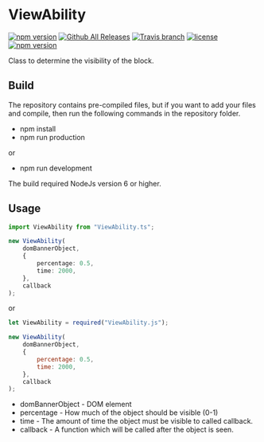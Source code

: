 # ViewAbility
[![npm version](https://badge.fury.io/js/ViewAbility.svg)](https://github.com/CrazySquirrel/ViewAbility)
[![Github All Releases](https://img.shields.io/github/downloads/CrazySquirrel/ViewAbility/total.svg)](https://github.com/CrazySquirrel/ViewAbility)
[![Travis branch](https://img.shields.io/travis/CrazySquirrel/ViewAbility/master.svg)](https://github.com/CrazySquirrel/ViewAbility)
[![license](https://img.shields.io/github/license/CrazySquirrel/ViewAbility.svg)](https://github.com/CrazySquirrel/ViewAbility)
[![npm version](https://img.shields.io/badge/donate-%E2%99%A5-red.svg)](http://crazysquirrel.ru/support/)

Class to determine the visibility of the block.
 
## Build
The repository contains pre-compiled files, but if you want to add your files and compile, then run the following commands in the repository folder.
* npm install
* npm run production

or

* npm run development

The build required NodeJs version 6 or higher.

## Usage

```TypeScript
import ViewAbility from "ViewAbility.ts";

new ViewAbility(
    domBannerObject,
    {
        percentage: 0.5,
        time: 2000,
    },
    callback
);
```

or

```JavaScript
let ViewAbility = required("ViewAbility.js");

new ViewAbility(
    domBannerObject,
    {
        percentage: 0.5,
        time: 2000,
    },
    callback
);
```

 - domBannerObject - DOM element
 - percentage - How much of the object should be visible (0-1)
 - time - The amount of time the object must be visible to called callback.
 - callback - A function which will be called after the object is seen.